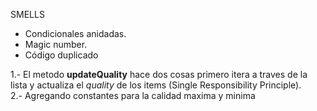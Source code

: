 SMELLS
- Condicionales anidadas.
- Magic number.
- Código duplicado

1.- El metodo <strong>updateQuality</strong> hace dos cosas primero itera a traves de la lista y actualiza el <i>quality</i> de los items (Single Responsibility Principle).<br/>
2.- Agregando constantes para la calidad maxima y minima 